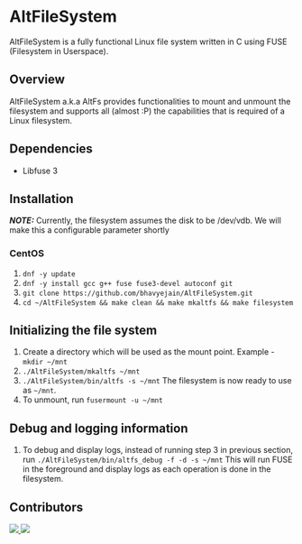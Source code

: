 # AltFileSystem

AltFileSystem is a fully functional Linux file system written in C using FUSE (Filesystem in Userspace). 

## Overview

AltFileSystem a.k.a AltFs provides functionalities to mount and unmount the filesystem and supports all (almost :P) the capabilities that is required of a Linux filesystem.

## Dependencies

- Libfuse 3

## Installation 

**_NOTE:_**  Currently, the filesystem assumes the disk to be /dev/vdb. We will make this a configurable parameter shortly

### CentOS
1. `dnf -y update`
2. `dnf -y install gcc g++ fuse fuse3-devel autoconf git`
3. `git clone https://github.com/bhavyejain/AltFileSystem.git`
4. `cd ~/AltFileSystem && make clean && make mkaltfs && make filesystem`

## Initializing the file system

1. Create a directory which will be used as the mount point. Example - `mkdir ~/mnt`
2. `./AltFileSystem/mkaltfs ~/mnt`
3. `./AltFileSystem/bin/altfs -s ~/mnt`
The filesystem is now ready to use as `~/mnt`.
4. To unmount, run `fusermount -u ~/mnt`

## Debug and logging information
1. To debug and display logs, instead of running step 3 in previous section, run `./AltFileSystem/bin/altfs_debug -f -d -s ~/mnt`
This will run FUSE in the foreground and display logs as each operation is done in the filesystem.

## Contributors

<a href="https://github.com/bhavyejain/AltFileSystem/graphs/contributors">
  <img src="https://contrib.rocks/image?repo=bhavyejain/AltFileSystem" />
</a>    

<a href="https://github.com/SwathiSBhat/ThePulse/graphs/contributors">
  <img src="https://contrib.rocks/image?repo=SwathiSBhat/ThePulse" />
</a>
